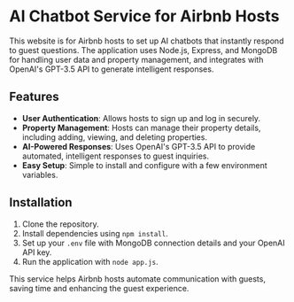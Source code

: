 # AI Chatbot Service for Airbnb Hosts

This website is for Airbnb hosts to set up AI chatbots that instantly respond to guest questions. The application uses Node.js, Express, and MongoDB for handling user data and property management, and integrates with OpenAI's GPT-3.5 API to generate intelligent responses.

## Features

- **User Authentication**: Allows hosts to sign up and log in securely.
- **Property Management**: Hosts can manage their property details, including adding, viewing, and deleting properties.
- **AI-Powered Responses**: Uses OpenAI's GPT-3.5 API to provide automated, intelligent responses to guest inquiries.
- **Easy Setup**: Simple to install and configure with a few environment variables.

## Installation

1. Clone the repository.
2. Install dependencies using `npm install`.
3. Set up your `.env` file with MongoDB connection details and your OpenAI API key.
4. Run the application with `node app.js`.

This service helps Airbnb hosts automate communication with guests, saving time and enhancing the guest experience.
